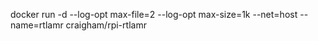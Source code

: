 docker run -d --log-opt max-file=2  --log-opt max-size=1k --net=host --name=rtlamr craigham/rpi-rtlamr